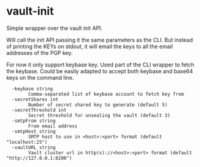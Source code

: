 # vault-init

Simple wrapper over the vault init API.

Will call the init API passing it the same parameters as the CLI. But instead of printing the KEYs on stdout, it will email the keys to all the email addresses of the PGP key.

For now it only support keybase key. Used part of the CLI wrapper to fetch the keybase. Could be easily adapted to accept both keybase and base64 keys on the command line.

```
  -keybase string
    	Comma-separated list of keybase account to fetch key from
  -secretShares int
    	Number of secret shared key to generate (default 5)
  -secretThreshold int
    	Secret threshold for unsealing the vault (default 3)
  -smtpFrom string
    	From email address
  -smtpHost string
    	SMTP host to use in <host>:<port> format (default "localhost:25")
  -vaultURL string
    	Vault cluster url in http(s)://<host>:<port> format (default "http://127.0.0.1:8200")
```